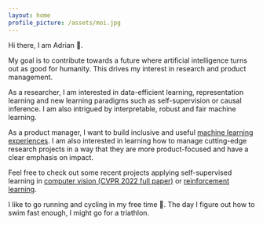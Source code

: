 ```yaml
---
layout: home
profile_picture: /assets/moi.jpg
---
```

Hi there, I am Adrian :wave:.

My goal is to contribute towards a future where artificial intelligence turns out as good for humanity.
This drives my interest in research and product management. 

As a researcher, I am interested in data-efficient learning, representation learning and new learning paradigms such as self-supervision or causal inference. 
I am also intrigued by interpretable, robust and fair machine learning. 

As a product manager, I want to build inclusive and useful [machine learning experiences](https://developer.apple.com/videos/play/wwdc2019/803/).
I am also interested in learning how to manage cutting-edge research projects in a way that they are more product-focused and have a clear emphasis on impact.

Feel free to check out some recent projects applying self-supervised learning in [computer vision (CVPR 2022 full paper)](https://github.com/MkuuWaUjinga/leopart) or [reinforcement learning](https://github.com/MkuuWaUjinga/DeepMDP-SSL4RL).

I like to go running and cycling in my free time :runner:. The day I figure out how to swim fast enough, I might go for a triathlon.
